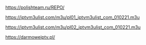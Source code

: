 https://polishteam.ru/REPO/

https://iptvm3ulist.com/m3u/pl01_iptvm3ulist_com_010221.m3u

https://iptvm3ulist.com/m3u/pl02_iptvm3ulist_com_010221.m3u

https://darmoweiptv.pl/

